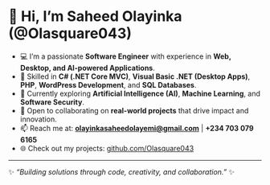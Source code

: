 # 👋 Hi, I’m Saheed Olayinka (@Olasquare043)

- 💻 I’m a passionate **Software Engineer** with experience in **Web, Desktop, and AI-powered Applications**.  
- 🚀 Skilled in **C# (.NET Core MVC)**, **Visual Basic .NET (Desktop Apps)**, **PHP**, **WordPress Development**, and **SQL Databases**.  
- 🤖 Currently exploring **Artificial Intelligence (AI)**, **Machine Learning**, and **Software Security**.  
- 🤝 Open to collaborating on **real-world projects** that drive impact and innovation.  
- 📫 Reach me at: **olayinkasaheedolayemi@gmail.com** | **+234 703 079 6165**  
- 🌐 Check out my projects: [github.com/Olasquare043](https://github.com/Olasquare043)  

---

✨ *“Building solutions through code, creativity, and collaboration.”* ✨


